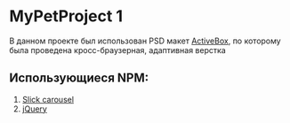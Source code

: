 # MyPetProject 1

В данном проекте был использован PSD макет [ActiveBox](http://psd-html-css.ru/templates/activebox-besplatnyy-html-shablon), по которому была проведена кросс-браузерная, адаптивная верстка

## Использующиеся NPM:
1) [Slick carousel](https://github.com/kenwheeler/slick#readme)
2) [jQuery](https://jquery.com/)
